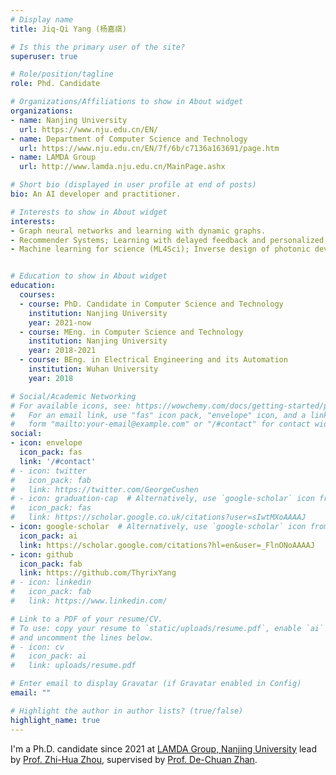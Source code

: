 ```yaml
---
# Display name
title: Jiq-Qi Yang (杨嘉祺)

# Is this the primary user of the site?
superuser: true

# Role/position/tagline
role: Phd. Candidate

# Organizations/Affiliations to show in About widget
organizations:
- name: Nanjing University
  url: https://www.nju.edu.cn/EN/
- name: Department of Computer Science and Technology
  url: https://www.nju.edu.cn/EN/7f/6b/c7136a163691/page.htm
- name: LAMDA Group
  url: http://www.lamda.nju.edu.cn/MainPage.ashx

# Short bio (displayed in user profile at end of posts)
bio: An AI developer and practitioner.

# Interests to show in About widget
interests:
- Graph neural networks and learning with dynamic graphs.
- Recommender Systems; Learning with delayed feedback and personalized representation learning.
- Machine learning for science (ML4Sci); Inverse design of photonic devices.


# Education to show in About widget
education:
  courses:
  - course: PhD. Candidate in Computer Science and Technology
    institution: Nanjing University
    year: 2021-now
  - course: MEng. in Computer Science and Technology
    institution: Nanjing University
    year: 2018-2021
  - course: BEng. in Electrical Engineering and its Automation
    institution: Wuhan University
    year: 2018

# Social/Academic Networking
# For available icons, see: https://wowchemy.com/docs/getting-started/page-builder/#icons
#   For an email link, use "fas" icon pack, "envelope" icon, and a link in the
#   form "mailto:your-email@example.com" or "/#contact" for contact widget.
social:
- icon: envelope
  icon_pack: fas
  link: '/#contact'
# - icon: twitter
#   icon_pack: fab
#   link: https://twitter.com/GeorgeCushen
# - icon: graduation-cap  # Alternatively, use `google-scholar` icon from `ai` icon pack
#   icon_pack: fas
#   link: https://scholar.google.co.uk/citations?user=sIwtMXoAAAAJ
- icon: google-scholar  # Alternatively, use `google-scholar` icon from `ai` icon pack
  icon_pack: ai
  link: https://scholar.google.com/citations?hl=en&user=_FlnONoAAAAJ
- icon: github
  icon_pack: fab
  link: https://github.com/ThyrixYang
# - icon: linkedin
#   icon_pack: fab
#   link: https://www.linkedin.com/

# Link to a PDF of your resume/CV.
# To use: copy your resume to `static/uploads/resume.pdf`, enable `ai` icons in `params.toml`, 
# and uncomment the lines below.
# - icon: cv
#   icon_pack: ai
#   link: uploads/resume.pdf

# Enter email to display Gravatar (if Gravatar enabled in Config)
email: ""

# Highlight the author in author lists? (true/false)
highlight_name: true
---
```


I'm a Ph.D. candidate since 2021 at [LAMDA Group, Nanjing University](http://www.lamda.nju.edu.cn/MainPage.ashx) lead by [Prof. Zhi-Hua Zhou](https://cs.nju.edu.cn/zhouzh/), supervised by [Prof. De-Chuan Zhan](http://www.lamda.nju.edu.cn/zhandc/).